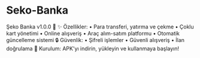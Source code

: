# Seko-Banka
Şeko Banka v1.0.0 🏦  ✨ Özellikler: • Para transferi, yatırma ve çekme • Çoklu kart yönetimi • Online alışveriş • Araç alım-satım platformu • Otomatik güncelleme sistemi  🔒 Güvenlik: • Şifreli işlemler • Güvenli alışveriş • İlan doğrulama  📱 Kurulum: APK'yı indirin, yükleyin ve kullanmaya başlayın!
